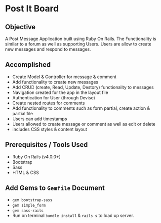 # Post It Board

## Objective

A Post Message Application built using Ruby On Rails.
The Functionality is similar to a forum as well as supporting Users.
Users are allow to create new messages and respond to messages.

## Accomplished
* Create Model & Controller for message & comment
* Add functionality to create new messages
* Add CRUD (create, Read, Update, Destory) functionality to messages
* Navigation created for the app in the layout file
* Authentication for User (through Devise)
* Create nested routes for comments
* Add functionality to comments such as form partial, create action & partial file
* Users can add timestamps
* Users allowed to create message or comment as well as edit or delete
* includes CSS styles & content layout

## Prerequisites / Tools Used
* Ruby On Rails (v4.0.0+)
* Bootstrap
* Sass
* HTML & CSS

## Add Gems to `Gemfile` Document
* `gem bootstrap-sass`
* `gem simple_form`
* `gem sass-rails`
* Run on terminal `bundle install` & `rails s` to load up server.
